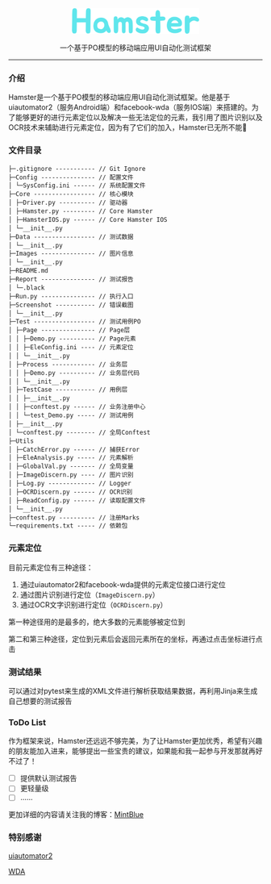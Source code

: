<div>
  <p align="center"><img src="HamsterNew.png" style="zoom:20%;width:50%;" /></p>
</div>
<div>
	<p align="center">一个基于PO模型的移动端应用UI自动化测试框架</p>
</div>

---

### 介绍

Hamster是一个基于PO模型的移动端应用UI自动化测试框架。他是基于uiautomator2（服务Android端）和facebook-wda（服务IOS端）来搭建的。为了能够更好的进行元素定位以及解决一些无法定位的元素，我引用了图片识别以及OCR技术来辅助进行元素定位，因为有了它们的加入，Hamster已无所不能💪

### 文件目录

``` txt
├─.gitignore ----------- // Git Ignore
├─Config --------------- // 配置文件
│ └─SysConfig.ini ------ // 系统配置文件
├─Core ----------------- // 核心模块
│ ├─Driver.py ---------- // 驱动器
│ ├─Hamster.py --------- // Core Hamster
│ ├─HamsterIOS.py ------ // Core Hamster IOS
│ └─__init__.py 
├─Data ----------------- // 测试数据
│ └─__init__.py 
├─Images --------------- // 图片信息
│ └─__init__.py 
├─README.md 
├─Report --------------- // 测试报告
│ └─.black 
├─Run.py --------------- // 执行入口
├─Screenshot ----------- // 错误截图
│ └─__init__.py 
├─Test ----------------- // 测试用例PO
│ ├─Page --------------- // Page层
│ │ ├─Demo.py ---------- // Page元素
│ │ ├─EleConfig.ini ---- // 元素定位
│ │ └─__init__.py 
│ ├─Process ------------ // 业务层
│ │ ├─Demo.py ---------- // 业务层代码
│ │ └─__init__.py 
│ ├─TestCase ----------- // 用例层
│ │ ├─__init__.py 
│ │ ├─conftest.py ------ // 业务注册中心
│ │ └─test_Demo.py ----- // 测试用例
│ ├─__init__.py 
│ └─conftest.py -------- // 全局Conftest
├─Utils 
│ ├─CatchError.py ------ // 捕获Error
│ ├─EleAnalysis.py ----- // 元素解析
│ ├─GlobalVal.py ------- // 全局变量
│ ├─ImageDiscern.py ---- // 图片识别
│ ├─Log.py ------------- // Logger
│ ├─OCRDiscern.py ------ // OCR识别
│ ├─ReadConfig.py ------ // 读取配置文件
│ └─__init__.py 
├─conftest.py ---------- // 注册Marks
└─requirements.txt ----- // 依赖包
```

### 元素定位

目前元素定位有三种途径：

1. 通过uiautomator2和facebook-wda提供的元素定位接口进行定位
2. 通过图片识别进行定位（`ImageDiscern.py`）
3. 通过OCR文字识别进行定位（`OCRDiscern.py`）

第一种途径用的是最多的，绝大多数的元素能够被定位到

第二和第三种途径，定位到元素后会返回元素所在的坐标，再通过点击坐标进行点击

### 测试结果

可以通过对pytest来生成的XML文件进行解析获取结果数据，再利用Jinja来生成自己想要的测试报告

### ToDo List

作为框架来说，Hamster还远远不够完美，为了让Hamster更加优秀，希望有兴趣的朋友能加入进来，能够提出一些宝贵的建议，如果能和我一起参与开发那就再好不过了！

- [ ] 提供默认测试报告
- [ ] 更轻量级
- [ ] ……

更加详细的内容请关注我的博客：[MintBlue](https://www.mintblue.top/)

### 特别感谢

[uiautomator2](https://github.com/openatx/uiautomator2)

[WDA](https://github.com/openatx/facebook-wda)


